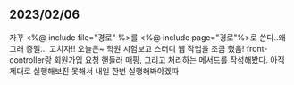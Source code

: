 ## 2023/02/06
자꾸 <%@ include file="경로" %>를 <%@ include page="경로"%>로 쓴다..왜그래 증맬... 고치자!! 오늘은~ 학원 시험보고 스터디 웹 작업을 조금 했음! front-controller랑 회원가입 요청 핸들러 매핑, 그리고 처리하는 메서드를 작성해봤다. 아직 제대로 실행해보진 못해서 내일 한번 실행해봐야겠따